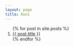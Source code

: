 ```yaml
---
layout: page
title: Runs
---
```


<ol>
	{% for post in site.posts %}
		<li>
			<a href="{{ post.url }}">{{ post.title }}</a>
		</li>
	{% endfor %}
</ol>
